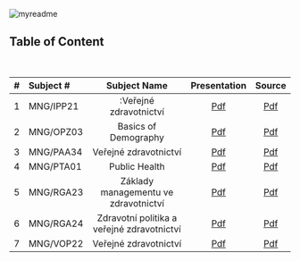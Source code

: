 ![myreadme](https://user-images.githubusercontent.com/70707092/95544092-d0b72880-09bf-11eb-90f7-bdca493307f7.png)

## Table of Content  
  
<br />

<div align="left">

|#  |    Subject #  |                 Subject Name               |  Presentation |   Source   |  
|:-:|:--------------|:------------------------------------------:|:-------------:|:----------:|
|1  | MNG/IPP21     |:Veřejné zdravotnictví                      |    [Pdf]()    |   [Pdf]()  |  
|2  | MNG/OPZ03     | Basics of Demography                       |    [Pdf]()    |   [Pdf]()  |  
|3  | MNG/PAA34     | Veřejné zdravotnictví                      |    [Pdf]()    |   [Pdf]()  | 
|4  | MNG/PTA01     | Public Health                              |    [Pdf]()    |   [Pdf]()  | 
|5  | MNG/RGA23     | Základy managementu ve zdravotnictví       |    [Pdf]()    |   [Pdf]()  | 
|6  | MNG/RGA24     | Zdravotní politika a veřejné zdravotnictví |    [Pdf]()    |   [Pdf]()  | 
|7  | MNG/VOP22     | Veřejné zdravotnictví                      |    [Pdf]()    |   [Pdf]()  | 

</div>